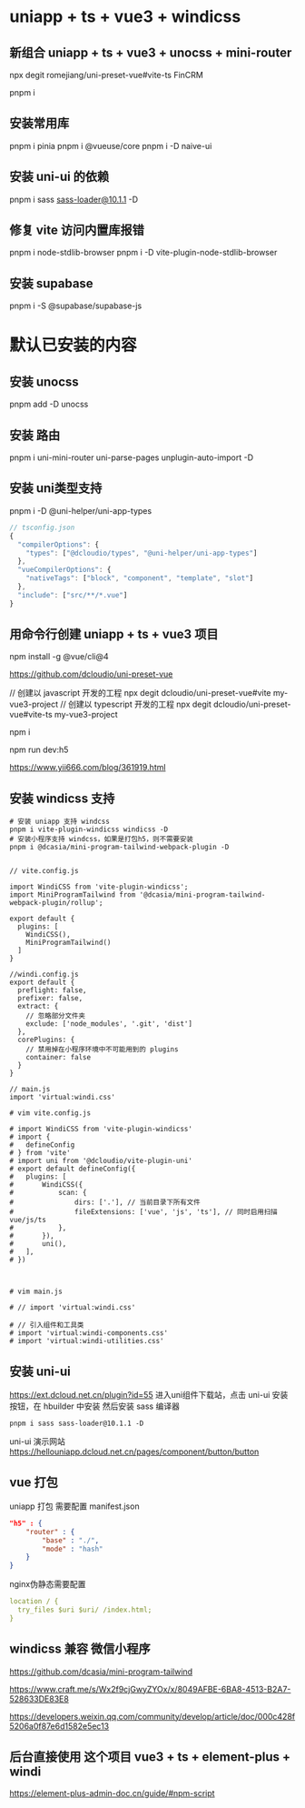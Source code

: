 # uniapp + ts + vue3 + windicss


## 新组合 uniapp + ts + vue3 + unocss + mini-router

npx degit romejiang/uni-preset-vue#vite-ts FinCRM

pnpm i

## 安装常用库
pnpm i pinia 
pnpm i @vueuse/core
pnpm i -D naive-ui

## 安装 uni-ui 的依赖
pnpm i sass sass-loader@10.1.1 -D

## 修复 vite 访问内置库报错
pnpm i node-stdlib-browser
pnpm i -D vite-plugin-node-stdlib-browser

## 安装 supabase
pnpm i -S @supabase/supabase-js


#  默认已安装的内容
## 安装 unocss
pnpm add -D unocss

## 安装 路由
pnpm i uni-mini-router uni-parse-pages unplugin-auto-import -D

## 安装 uni类型支持
pnpm i -D @uni-helper/uni-app-types

```js
// tsconfig.json
{
  "compilerOptions": {
    "types": ["@dcloudio/types", "@uni-helper/uni-app-types"]
  },
  "vueCompilerOptions": {
    "nativeTags": ["block", "component", "template", "slot"]
  },
  "include": ["src/**/*.vue"]
}
```
## 用命令行创建 uniapp + ts + vue3 项目

npm install -g @vue/cli@4

https://github.com/dcloudio/uni-preset-vue


// 创建以 javascript 开发的工程
npx degit dcloudio/uni-preset-vue#vite my-vue3-project
// 创建以 typescript 开发的工程
npx degit dcloudio/uni-preset-vue#vite-ts my-vue3-project

npm i 

npm run dev:h5


https://www.yii666.com/blog/361919.html


## 安装 windicss 支持
```shell
# 安装 uniapp 支持 windcss
pnpm i vite-plugin-windicss windicss -D
# 安装小程序支持 windcss，如果是打包h5，则不需要安装
pnpm i @dcasia/mini-program-tailwind-webpack-plugin -D


// vite.config.js

import WindiCSS from 'vite-plugin-windicss';
import MiniProgramTailwind from '@dcasia/mini-program-tailwind-webpack-plugin/rollup';

export default {
  plugins: [
    WindiCSS(),
    MiniProgramTailwind()
  ]
}

//windi.config.js
export default {
  preflight: false,
  prefixer: false,
  extract: {
    // 忽略部分文件夹
    exclude: ['node_modules', '.git', 'dist']
  },
  corePlugins: {
    // 禁用掉在小程序环境中不可能用到的 plugins
    container: false
  }
}

// main.js
import 'virtual:windi.css'

# vim vite.config.js

# import WindiCSS from 'vite-plugin-windicss'
# import {
# 	defineConfig
# } from 'vite'
# import uni from '@dcloudio/vite-plugin-uni'
# export default defineConfig({
# 	plugins: [
# 		WindiCSS({
# 			scan: {
# 				dirs: ['.'], // 当前目录下所有文件
# 				fileExtensions: ['vue', 'js', 'ts'], // 同时启用扫描vue/js/ts
# 			},
# 		}),
# 		uni(),
# 	],
# })



# vim main.js 

# // import 'virtual:windi.css'

# // 引入组件和工具类
# import 'virtual:windi-components.css'
# import 'virtual:windi-utilities.css'
```

## 安装 uni-ui

https://ext.dcloud.net.cn/plugin?id=55
进入uni组件下载站，点击 uni-ui 安装按钮，在 hbuilder 中安装
然后安装 sass 编译器
```shell
pnpm i sass sass-loader@10.1.1 -D

```
uni-ui 演示网站
https://hellouniapp.dcloud.net.cn/pages/component/button/button


## vue 打包

uniapp 打包 需要配置 manifest.json
```json
"h5" : {
    "router" : {
        "base" : "./",
        "mode" : "hash"
    }
}
```

nginx伪静态需要配置

```yaml
location / {
  try_files $uri $uri/ /index.html;
}
```

## windicss 兼容 微信小程序
https://github.com/dcasia/mini-program-tailwind

https://www.craft.me/s/Wx2f9cjGwyZYOx/x/8049AFBE-6BA8-4513-B2A7-528633DE83E8

https://developers.weixin.qq.com/community/develop/article/doc/000c428f5206a0f87e6d1582e5ec13

## 后台直接使用 这个项目 vue3 + ts + element-plus + windi
https://element-plus-admin-doc.cn/guide/#npm-script
